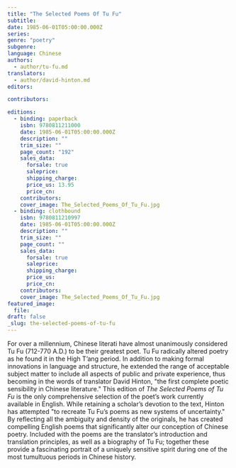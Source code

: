 ```yaml
---
title: "The Selected Poems Of Tu Fu"
subtitle:
date: 1985-06-01T05:00:00.000Z
series:
genre: "poetry"
subgenre:
language: Chinese
authors:
  - author/tu-fu.md
translators:
  - author/david-hinton.md
editors:

contributors:

editions:
  - binding: paperback
    isbn: 9780811211000
    date: 1985-06-01T05:00:00.000Z
    description: ""
    trim_size: ""
    page_count: "192"
    sales_data:
      forsale: true
      saleprice:
      shipping_charge:
      price_us: 13.95
      price_cn:
    contributors:
    cover_image: The_Selected_Poems_Of_Tu_Fu.jpg
  - binding: clothbound
    isbn: 9780811210997
    date: 1985-06-01T05:00:00.000Z
    description: ""
    trim_size: ""
    page_count: ""
    sales_data:
      forsale: true
      saleprice:
      shipping_charge:
      price_us:
      price_cn:
    contributors:
    cover_image: The_Selected_Poems_Of_Tu_Fu.jpg
featured_image:
  file:
draft: false
_slug: the-selected-poems-of-tu-fu
---
```


For over a millennium, Chinese literati have almost unanimously considered Tu Fu (712-770 A.D.) to be their greatest poet. Tu Fu radically altered poetry as he found it in the High T’ang period. In addition to making formal innovations in language and structure, he extended the range of acceptable subject matter to include all aspects of public and private experience, thus becoming in the words of translator David Hinton, "the first complete poetic sensibility in Chinese literature." This edition of _The Selected Poems of Tu Fu_ is the only comprehensive selection of the poet’s work currently available in English. While retaining a scholar’s devotion to the text, Hinton has attempted "to recreate Tu Fu’s poems as new systems of uncertainty." By reflecting all the ambiguity and density of the originals, he has created compelling English poems that significantly alter our conception of Chinese poetry. Included with the poems are the translator’s introduction and translation principles, as well as a biography of Tu Fu; together these provide a fascinating portrait of a uniquely sensitive spirit during one of the most tumultuous periods in Chinese history.

